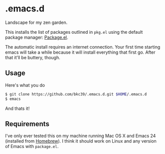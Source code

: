 # .emacs.d
Landscape for my zen garden.

This installs the list of packages outlined in `pkg.el`
using the default package manager:
[Package.el](http://wikemacs.org/wiki/Package.el).

The automatic install requires an internet connection. Your first time
starting emacs will take a while because it will install everything
that first go. After that it'll be buttery, though.

## Usage

Here's what you do
```bash
$ git clone https://github.com/bkc39/.emacs.d.git $HOME/.emacs.d
$ emacs
```
And thats it!

## Requirements

I've only ever tested this on my machine running Mac OS X and Emacs 24
(installed from [Homebrew](http://brew.sh/)). I think it should work
on Linux and any version of Emacs with `package.el`.
